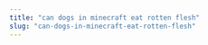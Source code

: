 ```yaml
---
title: "can dogs in minecraft eat rotten flesh"
slug: "can-dogs-in-minecraft-eat-rotten-flesh"
---
```


